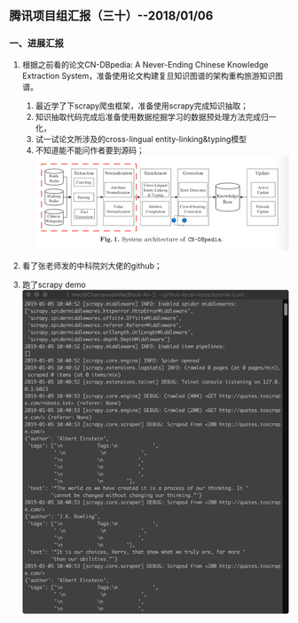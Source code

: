 ## 腾讯项目组汇报（三十）--2018/01/06

### 一、进展汇报

1. 根据之前看的论文CN-DBpedia: A Never-Ending Chinese Knowledge Extraction System，准备使用论文构建复旦知识图谱的架构重构旅游知识图谱。
    1. 最近学了下scrapy爬虫框架，准备使用scrapy完成知识抽取；
    2. 知识抽取代码完成后准备使用数据挖掘学习的数据预处理方法完成归一化，
    3. 试一试论文所涉及的cross-lingual entity-linking&typing模型
    4. 不知道能不能问作者要到源码；
    ![414C85A6-CEA3-404E-935F-27F4E79A057B](media/414C85A6-CEA3-404E-935F-27F4E79A057B.png)

2. 看了张老师发的中科院刘大佬的github；
3. 跑了scrapy demo
    ![190D2ED6-DC0A-4D9B-8FD5-6C95376374F4](media/190D2ED6-DC0A-4D9B-8FD5-6C95376374F4.png)
